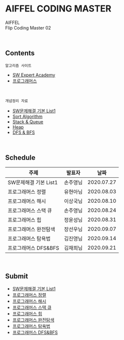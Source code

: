 # AIFFEL CODING MASTER

AIFFEL   
Flip Coding Master 02

<br/>

## Contents  
    알고리즘 사이트
- [SW Expert Academy](https://swexpertacademy.com/main/main.do)   
- [프로그래머스](https://programmers.co.kr/learn/challenges)

<br>

    개념정리 자료
- [SW문제해결 기본 List1](https://github.com/JaeHeee/AIFFEL_CodingMaster/blob/master/%20%EA%B0%9C%EB%85%90%EC%A0%95%EB%A6%AC/SW%EB%AC%B8%EC%A0%9C%ED%95%B4%EA%B2%B0%20%EA%B8%B0%EB%B3%B8%20List1.md)
- [Sort Algorithm](https://github.com/JaeHeee/AIFFEL_CodingMaster/blob/master/%EA%B0%9C%EB%85%90%EC%A0%95%EB%A6%AC/Sort%20Algorithm.md)
- [Stack & Queue](https://www.notion.so/jaeheee/Stack-Queue-835b7c48dc444fecaba4eb59bbcb9ffa)
- [Heap](https://www.notion.so/jaeheee/Heap-6c482e5e5bde44a9a2430c06c2821076)
- [DFS & BFS](https://www.notion.so/jaeheee/DFS-BFS-876c422dceb543e2a48c60dac56a02fa)
<br>

## Schedule
|주제|발표자|날짜|
|---|---|---|
|SW문제해결 기본 List1|손주영님|2020.07.27|
|프로그래머스 정렬|유현아님|2020.08.03|
|프로그래머스 해시|이상국님|2020.08.10|
|프로그래머스 스택 큐|손주영님|2020.08.24|
|프로그래머스 힙|정윤성님|2020.08.31|
|프로그래머스 완전탐색|장선우님|2020.09.07|
|프로그래머스 탐욕법|김진영님|2020.09.14|
|프로그래머스 DFS&BFS|김재희님|2020.09.21|


<br>

## Submit
- [SW문제해결 기본 List1](https://docs.google.com/spreadsheets/d/1GBhxwcieIM9oCHdbuso8uU1GxN2OKTZSyEfL8VdZpUk/edit#gid=0)
- [프로그래머스 정렬](https://docs.google.com/spreadsheets/d/1GBhxwcieIM9oCHdbuso8uU1GxN2OKTZSyEfL8VdZpUk/edit#gid=91652642)
- [프로그래머스 해시](https://docs.google.com/spreadsheets/d/1FyCCuYR7hV_y8AM-OcD_w-AQpReu78H7OaBeV-xzsXg/edit#gid=0)
- [프로그래머스 스택 큐](https://docs.google.com/spreadsheets/d/1FyCCuYR7hV_y8AM-OcD_w-AQpReu78H7OaBeV-xzsXg/edit#gid=1885142213)
- [프로그래머스 힙](https://docs.google.com/spreadsheets/d/1FyCCuYR7hV_y8AM-OcD_w-AQpReu78H7OaBeV-xzsXg/edit#gid=139983257)
- [프로그래머스 완전탐색](https://docs.google.com/spreadsheets/d/1FyCCuYR7hV_y8AM-OcD_w-AQpReu78H7OaBeV-xzsXg/edit#gid=616262264)
- [프로그래머스 탐욕법](https://docs.google.com/spreadsheets/d/1FyCCuYR7hV_y8AM-OcD_w-AQpReu78H7OaBeV-xzsXg/edit#gid=1561232100)
- [프로그래머스 DFS&BFS](https://docs.google.com/spreadsheets/d/1FyCCuYR7hV_y8AM-OcD_w-AQpReu78H7OaBeV-xzsXg/edit#gid=934371091)